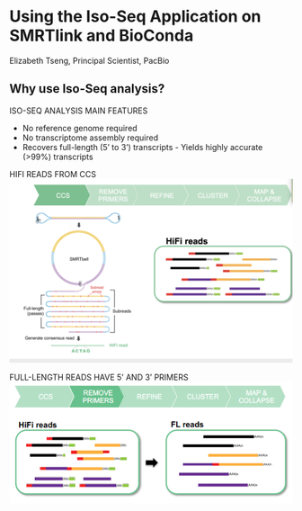 # Using the Iso-Seq Application on SMRTlink and BioConda

Elizabeth Tseng, Principal Scientist, PacBio

## Why use Iso-Seq analysis?

ISO-SEQ ANALYSIS MAIN FEATURES
* No reference genome required
* No transcriptome assembly required
* Recovers full-length (5’ to 3’) transcripts - Yields highly accurate (>99%) transcripts

HIFI READS FROM CCS
![](./figures/bioconda1.png)

FULL-LENGTH READS HAVE 5’ AND 3’ PRIMERS
<img src="figures/bioconda2.png">
